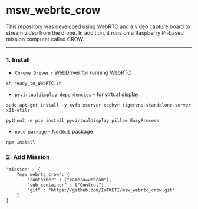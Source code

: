 # msw_webrtc_crow

This repository was developed using WebRTC and a video capture board to stream video from the drone.
In addition, it runs on a Raspberry Pi-based mission computer called CROW.
***

### 1. Install
- `Chrome Driver` - WebDriver for running WebRTC
```shell
sh ready_to_WebRTC.sh
```
- `pyvirtualdisplay dependencies` - for virtual display
```shell
sudo apt-get install -y xvfb xserver-xephyr tigervnc-standalone-server x11-utils

python3 -m pip install pyvirtualdisplay pillow EasyProcess
```
- `node package` - Node.js package
```shell
npm install
```

### 2. Add Mission
```
"mission" : {
    "msw_webrtc_crow": {
        "container" : ["camera=webcam"],
        "sub_container" : ["Control"],
        "git" : "https://github.com/IoTKETI/msw_webrtc_crow.git"
    }
}
```
